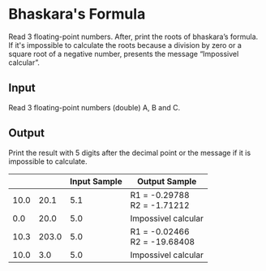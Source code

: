 #  Bhaskara's Formula



Read 3 floating-point numbers. After, print the roots of bhaskara’s formula. If it's impossible to calculate the roots because a division by zero or a square root of a negative number, presents the message “Impossivel calcular”.

## Input



Read 3 floating-point numbers (double) A, B and C.

## Output



Print the result with 5 digits after the decimal point or the message if it is impossible to calculate.

| | |Input Sample | Output Sample
--- |--- |--- | --- 
10.0|20.1|5.1|R1 = -0.29788<br>R2 = -1.71212
0.0 |20.0 |5.0|Impossivel calcular
10.3 |203.0 |5.0|R1 = -0.02466<br>R2 = -19.68408
10.0 |3.0 |5.0|Impossivel calcular